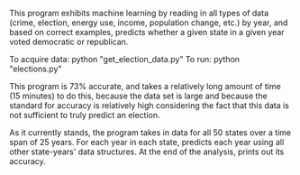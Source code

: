 This program exhibits machine learning by reading in all types of data
(crime, election, energy use, income, population change, etc.) by year,
and based on correct examples, predicts whether a given state in a given
year voted democratic or republican.

To acquire data: python "get_election_data.py"
To run: python "elections.py"

This program is 73% accurate, and takes a relatively long amount of time
(15 minutes) to do this, because the data set is large and because the
standard for accuracy is relatively high considering
the fact that this data is not sufficient to truly predict an election.

As it currently stands, the program takes in data for all 50 states
over a time span of 25 years. For each year in each state, predicts
each year using all other state-years' data structures. At the end
of the analysis, prints out its accuracy.

